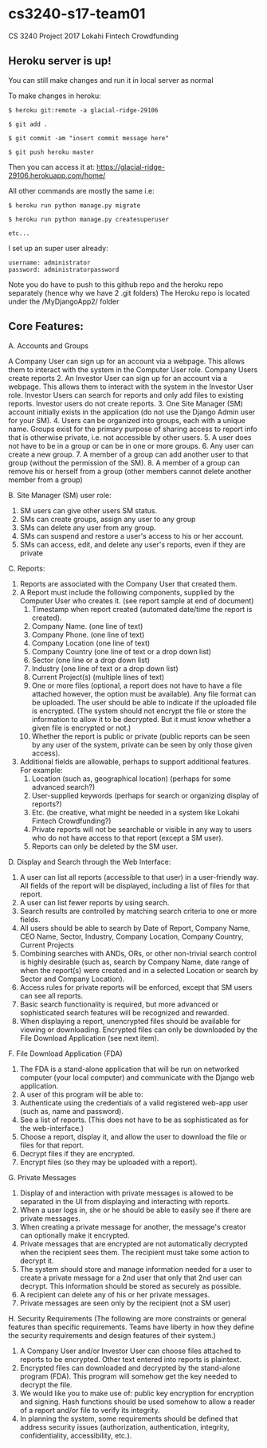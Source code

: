 # cs3240-s17-team01
CS 3240 Project 2017
Lokahi Fintech Crowdfunding

## Heroku server is up!

You can still make changes and run it in local server as normal

To make changes in heroku:

    $ heroku git:remote -a glacial-ridge-29106

    $ git add .
  
    $ git commit -am "insert commit message here"
  
    $ git push heroku master
  
  Then you can access it at: https://glacial-ridge-29106.herokuapp.com/home/
  
  All other commands are mostly the same i.e:
  
    $ heroku run python manage.py migrate
    
    $ heroku run python manage.py createsuperuser
    
    etc...

I set up an super user already:

    username: administrator
    password: administratorpassword
  
Note you do have to push to this github repo and the heroku repo separately (hence why we have 2 .git folders)
The Heroku repo is located under the /MyDjangoApp2/ folder 


## Core Features:

A. Accounts and Groups

A Company User can sign up for an account via a webpage. This allows them to interact with the system in the
Computer User role. Company Users create reports
2. An Investor User can sign up for an account via a webpage. This allows them to interact with the system in the
Investor User role. Investor Users can search for reports and only add files to existing reports. Investor users do
not create reports.
3. One Site Manager (SM) account initially exists in the application (do not use the Django Admin user for your
SM).
4. Users can be organized into groups, each with a unique name. Groups exist for the primary purpose of sharing
access to report info that is otherwise private, i.e. not accessible by other users.
5. A user does not have to be in a group or can be in one or more groups.
6. Any user can create a new group.
7. A member of a group can add another user to that group (without the permission of the SM).
8. A member of a group can remove his or herself from a group (other members cannot delete another member
from a group)

B. Site Manager (SM) user role:
1. SM users can give other users SM status.
2. SMs can create groups, assign any user to any group
3. SMs can delete any user from any group.
4. SMs can suspend and restore a user's access to his or her account.
5. SMs can access, edit, and delete any user's reports, even if they are private 

C. Reports:
1. Reports are associated with the Company User that created them.
2. A Report must include the following components, supplied by the Computer User who creates it. (see report
sample at end of document)
    1. Timestamp when report created (automated date/time the report is created).
    2. Company Name. (one line of text)
    3. Company Phone. (one line of text)
    4. Company Location (one line of text)
    5. Company Country (one line of text or a drop down list)
    6. Sector (one line or a drop down list)
    7. Industry (one line of text or a drop down list)
    8. Current Project(s) (multiple lines of text)
    9. One or more files (optional, a report does not have to have a file attached however, the option must be
    available). Any file format can be uploaded. The user should be able to indicate if the uploaded file is
    encrypted. (The system should not encrypt the file or store the information to allow it to be decrypted. But
    it must know whether a given file is encrypted or not.)
    10. Whether the report is public or private (public reports can be seen by any user of the system, private can
    be seen by only those given access).
3. Additional fields are allowable, perhaps to support additional features. For example:
    1. Location (such as, geographical location) (perhaps for some advanced search?)
    2. User-supplied keywords (perhaps for search or organizing display of reports?)
    3. Etc. (be creative, what might be needed in a system like Lokahi Fintech Crowdfunding?)
    4. Private reports will not be searchable or visible in any way to users who do not have access to that report (except
    a SM user).
    5. Reports can only be deleted by the SM user.
    
D. Display and Search through the Web Interface:
1. A user can list all reports (accessible to that user) in a user-friendly way. All fields of the report will be displayed,
including a list of files for that report.
2. A user can list fewer reports by using search.
3. Search results are controlled by matching search criteria to one or more fields.
4. All users should be able to search by Date of Report, Company Name, CEO Name, Sector, Industry, Company
Location, Company Country, Current Projects
5. Combining searches with ANDs, ORs, or other non-trivial search control is highly desirable (such as, search by
Company Name, date range of when the report(s) were created and in a selected Location or search by Sector
and Company Location).
6. Access rules for private reports will be enforced, except that SM users can see all reports.
7. Basic search functionality is required, but more advanced or sophisticated search features will be recognized and
rewarded.
8. When displaying a report, unencrypted files should be available for viewing or downloading. Encrypted files can
only be downloaded by the File Download Application (see next item).

F. File Download Application (FDA)
1. The FDA is a stand-alone application that will be run on networked computer (your local computer) and
communicate with the Django web application.
2. A user of this program will be able to:
1. Authenticate using the credentials of a valid registered web-app user (such as, name and password).
2. See a list of reports. (This does not have to be as sophisticated as for the web-interface.)
3. Choose a report, display it, and allow the user to download the file or files for that report.
4. Decrypt files if they are encrypted.
5. Encrypt files (so they may be uploaded with a report).

G. Private Messages
1. Display of and interaction with private messages is allowed to be separated in the UI from displaying and
interacting with reports.
2. When a user logs in, she or he should be able to easily see if there are private messages.
3. When creating a private message for another, the message's creator can optionally make it encrypted.
4. Private messages that are encrypted are not automatically decrypted when the recipient sees them. The recipient
must take some action to decrypt it.
5. The system should store and manage information needed for a user to create a private message for a 2nd user
that only that 2nd user can decrypt. This information should be stored as securely as possible.
6. A recipient can delete any of his or her private messages.
7. Private messages are seen only by the recipient (not a SM user)

H. Security Requirements
(The following are more constraints or general features than specific requirements. Teams have liberty in how they define
the security requirements and design features of their system.)
1. A Company User and/or Investor User can choose files attached to reports to be encrypted. Other text entered
into reports is plaintext.
2. Encrypted files can downloaded and decrypted by the stand-alone program (FDA). This program will somehow
get the key needed to decrypt the file.
3. We would like you to make use of: public key encryption for encryption and signing. Hash functions should be
used somehow to allow a reader of a report and/or file to verify its integrity.
4. In planning the system, some requirements should be defined that address security issues (authorization,
authentication, integrity, confidentiality, accessibility, etc.).



